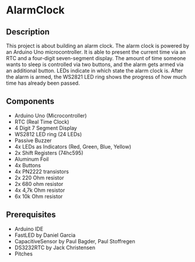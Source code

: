 # AlarmClock
## Description
This project is about building an alarm clock. The alarm clock is powered by an Arduino Uno microcontroller. It is able to present the current time via an RTC and a four-digit seven-segment display. The amount of time someone wants to sleep is controlled via two buttons, and the alarm gets armed via an additional button. LEDs indicate in which state the alarm clock is. After the alarm is armed, the WS2821 LED ring shows the progress of how much time has already been passed.

## Components
- Arduino Uno (Microcontroller)
- RTC (Real Time Clock)
- 4 Digit 7 Segment Display
- WS2812 LED ring (24 LEDs)
- Passive Buzzer
- 4x LEDs as Indicators (Red, Green, Blue, Yellow)
- 2x Shift Registers (74hc595)
- Aluminum Foil
- 4x Buttons
- 4x PN2222 transistors
- 2x 220 Ohm resistor
- 2x 680 ohm resistor
- 4x 4,7k Ohm resistor
- 6x 10k Ohm resistor

## Prerequisites
- Arduino IDE
- FastLED by Daniel Garcia
- CapacitiveSensor by Paul Bagder, Paul Stoffregen
- DS3232RTC by Jack Christensen
- Pitches
